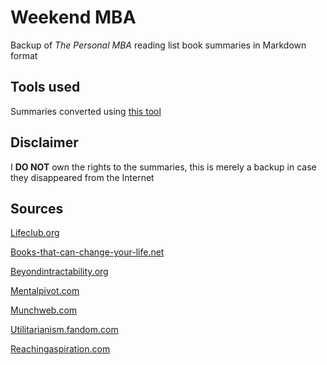 # Weekend MBA 
Backup of *The Personal MBA* reading list book summaries in Markdown format

## Tools used
Summaries converted using [this tool](https://www.browserling.com/tools/html-to-markdown)

## Disclaimer
I **DO NOT** own the rights to the summaries, this is merely a backup in case they disappeared from the Internet

## Sources
[Lifeclub.org](https://lifeclub.org/)

[Books-that-can-change-your-life.net](https://books-that-can-change-your-life.net/)

[Beyondintractability.org](https://www.beyondintractability.org/)

[Mentalpivot.com](https://mentalpivot.com/)

[Munchweb.com](https://munchweb.com/)

[Utilitarianism.fandom.com](https://utilitarianism.fandom.com/)

[Reachingaspiration.com](https://reachingaspiration.com/)
